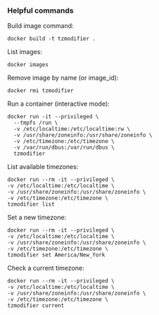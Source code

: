 ### Helpful commands


Build image command:
```
docker build -t tzmodifier .
```

List images:
```
docker images
```

Remove image by name (or image_id):
```
docker rmi tzmodifier
```

Run a container (interactive mode):
```
docker run -it --privileged \
  --tmpfs /run \
  -v /etc/localtime:/etc/localtime:rw \
  -v /usr/share/zoneinfo:/usr/share/zoneinfo \
  -v /etc/timezone:/etc/timezone \
  -v /var/run/dbus:/var/run/dbus \
  tzmodifier
```

List available timezones:
```
docker run --rm -it --privileged \
-v /etc/localtime:/etc/localtime \
-v /usr/share/zoneinfo:/usr/share/zoneinfo \
-v /etc/timezone:/etc/timezone \
tzmodifier list
```

Set a new timezone:
```
docker run --rm -it --privileged \
-v /etc/localtime:/etc/localtime \
-v /usr/share/zoneinfo:/usr/share/zoneinfo \
-v /etc/timezone:/etc/timezone \
tzmodifier set America/New_York
```

Check a current timezone:
```
docker run --rm -it --privileged \
-v /etc/localtime:/etc/localtime \
-v /usr/share/zoneinfo:/usr/share/zoneinfo \
-v /etc/timezone:/etc/timezone \
tzmodifier current
```